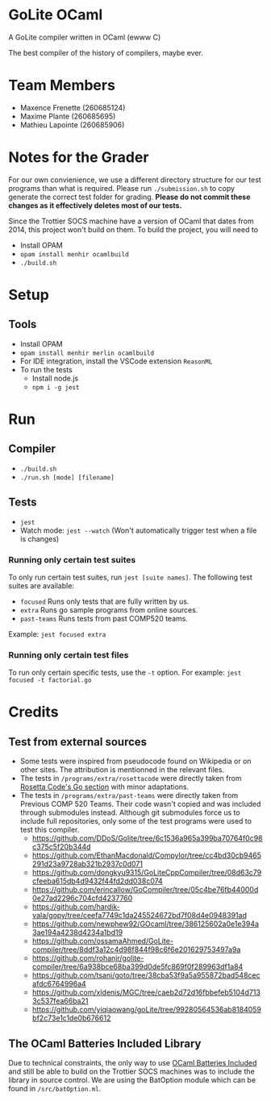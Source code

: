 # GoLite OCaml
A GoLite compiler written in OCaml (ewww C)

The best compiler of the history of compilers, maybe ever.

# Team Members
* Maxence Frenette (260685124)
* Maxime Plante (260685695)
* Mathieu Lapointe (260685906)

# Notes for the Grader
For our own convienience, we use a different directory structure for our test programs than what is required. Please run `./submission.sh` to copy generate the correct test folder for grading. **Please do not commit these changes as it effectively deletes most of our tests.**

Since the Trottier SOCS machine have a version of OCaml that dates from 2014, this project won't build on them. To build the project, you will need to
* Install OPAM
* `opam install menhir ocamlbuild`
* `./build.sh`

# Setup
## Tools
* Install OPAM
* `opam install menhir merlin ocamlbuild`
* For IDE integration, install the VSCode extension `ReasonML`
* To run the tests
  * Install node.js
  * `npm i -g jest`
# Run
## Compiler
* `./build.sh` 
* `./run.sh [mode] [filename]`
## Tests
* `jest`
* Watch mode: `jest --watch` (Won't automatically trigger test when a file is changes)
### Running only certain test suites
To only run certain test suites, run `jest [suite names]`. The following test suites are available:
* `focused` Runs only tests that are fully written by us.
* `extra` Runs go sample programs from online sources.
* `past-teams` Runs tests from past COMP520 teams.

Example: `jest focused extra`
### Running only certain test files
To run only certain specific tests, use the `-t` option.
For example: `jest focused -t factorial.go`

# Credits
## Test from external sources
* Some tests were inspired from pseudocode found on Wikipedia or on other sites. The attribution is mentionned in the relevant files.
* The tests in `/programs/extra/rosettacode` were directly taken from [Rosetta Code's Go section](http://rosettacode.org/wiki/Category:Go) with minor adaptations.
* The tests in `/programs/extra/past-teams` were directly taken from Previous COMP 520 Teams. Their code wasn't copied and was included through submodules instead. Although git submodules force us to include full repositories, only some of the test programs were used to test this compiler.
  * https://github.com/DDoS/Golite/tree/6c1536a965a399ba70764f0c98c375c5f20b344d
  * https://github.com/EthanMacdonald/Compylor/tree/cc4bd30cb9465291d23a9728ab321b2937c0d071
  * https://github.com/dongkyu9315/GoLiteCppCompiler/tree/08d63c79cfeeba615db4d9432f44fd2dd038c074
  * https://github.com/erincallow/GoCompiler/tree/05c4be76fb44000d0e27ad2296c704cfd4237760
  * https://github.com/hardik-vala/gopy/tree/ceefa7749c1da245524672bd7f08d4e0948391ad
  * https://github.com/newphew92/GOcaml/tree/386125602a0e1e394a3ae194a4238d4234a1bd19
  * https://github.com/ossamaAhmed/GoLite-compiler/tree/8ddf3a12c4d98f844f98c6f6e201629753497a9a
  * https://github.com/rohanjr/golite-compiler/tree/6a938bce68ba399d0de5fc869f0f289963df1a84
  * https://github.com/tsani/goto/tree/38cba53f9a5a955872bad548cecafdc6764996a4
  * https://github.com/xldenis/MGC/tree/caeb2d72d16fbbefeb5104d7133c537fea66ba21
  * https://github.com/yiqiaowang/goLite/tree/99280564536ab8184059bf2c73e1c1de0b676612
## The OCaml Batteries Included Library
Due to technical constraints, the only way to use [OCaml Batteries Included](https://github.com/ocaml-batteries-team/batteries-included) and still be able to build on the Trottier SOCS machines was to include the library in source control. We are using the BatOption module which can be found in `/src/batOption.ml`.
